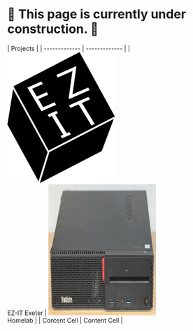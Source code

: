 # 🚧 This page is currently under construction. 🚧


| Projects |
| ------------- | ------------- |
| ![EZ-IT Exeter Logo](images/Ez-ITDark-246x300.png) <br> EZ-IT Exeter | <img src="images/homelab.jpeg" width="246" height="300"> <br> Homelab |
| Content Cell  | Content Cell  |
